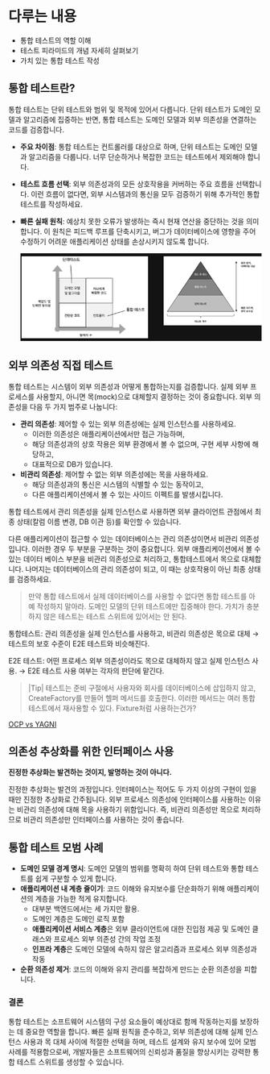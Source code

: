 # 다루는 내용

- 통합 테스트의 역할 이해
- 테스트 피라미드의 개념 자세히 살펴보기
- 가치 있는 통합 테스트 작성

## **통합 테스트란?**

통합 테스트는 단위 테스트와 범위 및 목적에 있어서 다릅니다. 단위 테스트가 도메인 모델과 알고리즘에 집중하는 반면, 통합 테스트는 도메인 모델과 외부 의존성을 연결하는 코드를 검증합니다.

- **주요 차이점**: 통합 테스트는 컨트롤러를 대상으로 하며, 단위 테스트는 도메인 모델과 알고리즘을 다룹니다. 너무 단순하거나 복잡한 코드는 테스트에서 제외해야 합니다.
- **테스트 흐름 선택**: 외부 의존성과의 모든 상호작용을 커버하는 주요 흐름을 선택합니다. 이런 흐름이 없다면, 외부 시스템과의 통신을 모두 검증하기 위해 추가적인 통합 테스트를 작성하세요.
- **빠른 실패 원칙**: 예상치 못한 오류가 발생하는 즉시 현재 연산을 중단하는 것을 의미합니다. 이 원칙은 피드백 루프를 단축시키고, 버그가 데이터베이스에 영향을 주어 수정하기 어려운 애플리케이션 상태를 손상시키지 않도록 합니다.

  ![alt text](imgs/image.png)

## **외부 의존성 직접 테스트**

통합 테스트는 시스템이 외부 의존성과 어떻게 통합하는지를 검증합니다. 실제 외부 프로세스를 사용할지, 아니면 목(mock)으로 대체할지 결정하는 것이 중요합니다. 외부 의존성을 다음 두 가지 범주로 나눕니다:

- **관리 의존성**: 제어할 수 있는 외부 의존성에는 실제 인스턴스를 사용하세요.
  - 이러한 의존성은 애플리케이션에서만 접근 가능하며,
  - 해당 의존성과의 상호 작용은 외부 환경에서 볼 수 없으며, 구현 세부 사항에 해당하고,
  - 대표적으로 DB가 있습니다.
- **비관리 의존성**: 제어할 수 없는 외부 의존성에는 목을 사용하세요.
  - 해당 의존성과의 통신은 시스템의 식별할 수 있는 동작이고,
  - 다른 애플리케이션에서 볼 수 있는 사이드 이펙트를 발생시킵니다.

통합 테스트에서 관리 의존성을 실제 인스턴스로 사용하면 외부 클라이언트 관점에서 최종 상태(칼럼 이름 변경, DB 이관 등)를 확인할 수 있습니다.

다른 애플리케이션이 접근할 수 있는 데이터베이스는 관리 의존성이면서 비관리 의존성입니다. 이러한 경우 두 부분을 구분하는 것이 중요합니다. 외부 애플리케이션에서 볼 수 있는 데이터 베이스 부분을 비관리 의존성으로 처리하고, 통합테스트에서 목으로 대체합니다. 나머지는 데이터베이스의 관리 의존성이 되고, 이 때는 상호작용이 아닌 최종 상태를 검증하세요.

> 만약 통합 테스트에서 실제 데이터베이스를 사용할 수 없다면 통합 테스트를 아예 작성하지 말아라. 도메인 모델의 단위 테스트에만 집중해야 한다. 가치가 충분하지 않은 테스트는 테스트 스위트에 있어서는 안 된다.

통합테스트: 관리 의존성을 실제 인스턴스를 사용하고, 비관리 의존성은 목으로 대체
→ 테스트의 보호 수준이 E2E 테스트와 비슷해진다.

E2E 테스트: 어떤 프로세스 외부 의존성이라도 목으로 대체하지 않고 실제 인스턴스 사용.
→ E2E 테스트 사용 여부는 각자의 판단에 맡긴다.

> |Tip|
> 테스트는 준비 구절에서 사용자와 회사를 데이터베이스에 삽입하지 않고, CreateFactory를 만들어 헬퍼 메서드를 호출한다. 이러한 메서드는 여러 통합 테스트에서 재사용할 수 있다.
> Fixture처럼 사용하는건가?

[OCP vs YAGNI](https://enterprisecraftsmanship.com/posts/ocp-vs-yagni)

## 의존성 추상화를 위한 인터페이스 사용

**진정한 추상화는 발견하는 것이지, 발명하는 것이 아니다.**

진정한 추상화는 발견의 과정입니다. 인터페이스는 적어도 두 가지 이상의 구현이 있을 때만 진정한 추상화로 간주됩니다. 외부 프로세스 의존성에 인터페이스를 사용하는 이유는 비관리 의존성에 대해 목을 사용하기 위함입니다. 즉, 비관리 의존성만 목으로 처리하므로 비관리 의존성만 인터페이스를 사용하는 것이 좋습니다.

## **통합 테스트 모범 사례**

- **도메인 모델 경계 명시**: 도메인 모델의 범위를 명확히 하여 단위 테스트와 통합 테스트를 쉽게 구분할 수 있게 합니다.
- **애플리케이션 내 계층 줄이기**: 코드 이해와 유지보수를 단순화하기 위해 애플리케이션의 계층을 가능한 적게 유지합니다.
  - 대부분 백엔드에서는 세 가지만 활용.
  - 도메인 계층은 도메인 로직 포함
  - **애플리케이션 서비스 계층**은 외부 클라이언트에 대한 진입점 제공 및 도메인 클래스와 프로세스 외부 의존성 간의 작업 조정
  - **인프라 계층**은 도메인 모델에 속하지 않은 알고리즘과 프로세스 외부 의존성과 작동
- **순환 의존성 제거**: 코드의 이해와 유지 관리를 복잡하게 만드는 순환 의존성을 피합니다.

### **결론**

통합 테스트는 소프트웨어 시스템의 구성 요소들이 예상대로 함께 작동하는지를 보장하는 데 중요한 역할을 합니다. 빠른 실패 원칙을 준수하고, 외부 의존성에 대해 실제 인스턴스 사용과 목 대체 사이에 적절한 선택을 하며, 테스트 설계와 유지 보수에 있어 모범 사례를 적용함으로써, 개발자들은 소프트웨어의 신뢰성과 품질을 향상시키는 강력한 통합 테스트 스위트를 생성할 수 있습니다.
